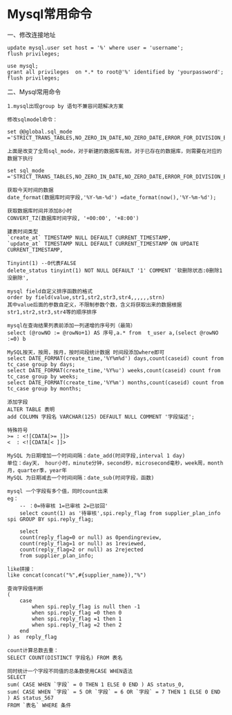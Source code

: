 # Mysql常用命令

一、修改连接地址

    update mysql.user set host = '%' where user = 'username';
    flush privileges; 
    
    use mysql;
    grant all privileges  on *.* to root@'%' identified by 'yourpassword';
    flush privileges;

二、Mysql常用命令
    
    1.mysql出现group by 语句不兼容问题解决方案
    
    修改sqlmodel命令：
    
    set @@global.sql_mode ='STRICT_TRANS_TABLES,NO_ZERO_IN_DATE,NO_ZERO_DATE,ERROR_FOR_DIVISION_BY_ZERO,NO_AUTO_CREATE_USER,NO_ENGINE_SUBSTITUTION';
    
    上面是改变了全局sql_mode，对于新建的数据库有效。对于已存在的数据库，则需要在对应的数据下执行
    
    set sql_mode ='STRICT_TRANS_TABLES,NO_ZERO_IN_DATE,NO_ZERO_DATE,ERROR_FOR_DIVISION_BY_ZERO,NO_AUTO_CREATE_USER,NO_ENGINE_SUBSTITUTION';
    
    获取今天时间的数据
    date_format(数据库时间字段,'%Y-%m-%d') =date_format(now(),'%Y-%m-%d');
    
    获取数据库时间并添加8小时
    CONVERT_TZ(数据库时间字段, '+00:00', '+8:00')
    
    建表时间类型
	`create_at` TIMESTAMP NULL DEFAULT CURRENT_TIMESTAMP,
	`update_at` TIMESTAMP NULL DEFAULT CURRENT_TIMESTAMP ON UPDATE CURRENT_TIMESTAMP,
	
	Tinyint(1) --0代表FALSE
	delete_status tinyint(1) NOT NULL DEFAULT '1' COMMENT '软删除状态:0删除1没删除',
	
	mysql field自定义排序函数的格式
    order by field(value,str1,str2,str3,str4,,,,,,strn)
    其中value后面的参数自定义，不限制参数个数，含义将获取出来的数据根据str1,str2,str3,str4等的顺序排序
    
    mysql在查询结果列表前添加一列递增的序号列（最简）
    select (@rowNO := @rowNo+1) AS 序号,a.* from  t_user a,(select @rowNO :=0) b
    
    MySQL按天，按周，按月，按时间段统计数据 时间段添加where即可
    select DATE_FORMAT(create_time,'%Y%m%d') days,count(caseid) count from tc_case group by days;
    select DATE_FORMAT(create_time,'%Y%u') weeks,count(caseid) count from tc_case group by weeks;
    select DATE_FORMAT(create_time,'%Y%m') months,count(caseid) count from tc_case group by months;
    
    添加字段
    ALTER TABLE 表明
    add COLUMN 字段名 VARCHAR(125) DEFAULT NULL COMMENT '字段描述';
    
    特殊符号
    >= : <![CDATA[>= ]]>
    <  : <![CDATA[< ]]>
    
    MySQL 为日期增加一个时间间隔：date_add(时间字段,interval 1 day)
    单位：day天， hour小时，minute分钟，second秒，microsecond毫秒，week周，month月，quarter季，year年
    MySQL 为日期减去一个时间间隔：date_sub(时间字段，函数)
    
    mysql 一个字段有多个值，同时count出来
    eg：
        -- ：0=待审核 1=已审核 2=已驳回'
        select count(1) as '待审核',spi.reply_flag from supplier_plan_info spi GROUP BY spi.reply_flag;
        
        select 
        count(reply_flag=0 or null) as 0pendingreview,
        count(reply_flag=1 or null) as 1reviewed,
        count(reply_flag=2 or null) as 2rejected
        from supplier_plan_info;
        
    like拼接：
    like concat(concat("%",#{supplier_name}),"%")
    
    查询字段值判断
    (
		case 
			when spi.reply_flag is null then -1
			when spi.reply_flag =0 then 0	
			when spi.reply_flag =1 then 1
			when spi.reply_flag =2 then 2	
		end
	) as  reply_flag
	
	count计算总数去重：
	SELECT COUNT(DISTINCT 字段名) FROM 表名

	同时统计一个字段不同值的总条数使用CASE WHEN语法
	SELECT
	sum( CASE WHEN `字段` = 0 THEN 1 ELSE 0 END ) AS status_0,
	sum( CASE WHEN `字段` = 5 OR `字段` = 6 OR `字段` = 7 THEN 1 ELSE 0 END ) AS status_567
	FROM `表名` WHERE 条件
